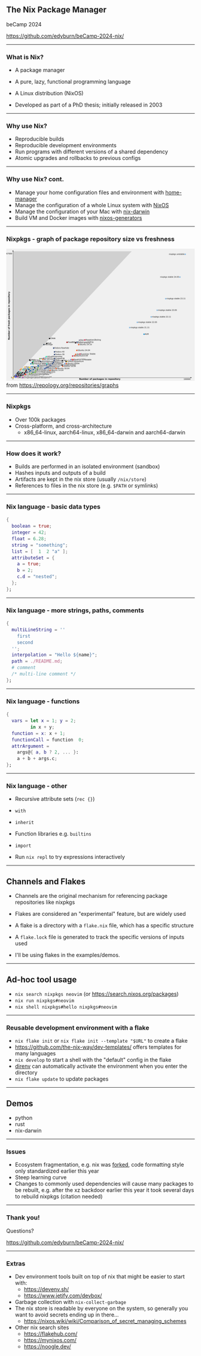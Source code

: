## The Nix Package Manager

beCamp 2024

https://github.com/edyburn/beCamp-2024-nix/

---

### What is Nix?

- A package manager
- A pure, lazy, functional programming language
- A Linux distribution (NixOS)

- Developed as part of a PhD thesis; initially released in 2003

---

### Why use Nix?

- Reproducible builds
- Reproducible development environments
- Run programs with different versions of a shared dependency
- Atomic upgrades and rollbacks to previous configs

---

### Why use Nix? cont.

- Manage your home configuration files and environment with [home-manager](https://github.com/nix-community/home-manager/)
- Manage the configuration of a whole Linux system with [NixOS](https://nixos.org/manual/nixos/stable/)
- Manage the configuration of your Mac with [nix-darwin](https://github.com/LnL7/nix-darwin/)
- Build VM and Docker images with [nixos-generators](https://github.com/nix-community/nixos-generators)

---

### Nixpkgs - graph of package repository size vs freshness

![700](./map_repo_size_fresh.svg)
from https://repology.org/repositories/graphs

---

### Nixpkgs

- Over 100k packages
- Cross-platform, and cross-architecture
	- x86_64-linux, aarch64-linux, x86_64-darwin and aarch64-darwin

---

### How does it work?

- Builds are performed in an isolated environment (sandbox)
- Hashes inputs and outputs of a build
- Artifacts are kept in the nix store (usually `/nix/store`)
- References to files in the nix store (e.g. `$PATH` or symlinks)

---

### Nix language - basic data types

```nix
{
  boolean = true;
  integer = 42;
  float = 6.28;
  string = "something";
  list = [  1  2 "a" ];
  attributeSet = {
    a = true;
    b = 2;
    c.d = "nested";
  };
};
```

---

### Nix language - more strings, paths, comments

```nix
{
  multiLineString = ''
    first
    second
  '';
  interpolation = "Hello ${name}";
  path = ./README.md;
  # comment
  /* multi-line comment */
};
```

---

### Nix language - functions

```nix
{
  vars = let x = 1; y = 2;
	     in x + y;
  function = x: x + 1;
  functionCall = function  0;
  attrArgument =
    args@{ a, b ? 2, ... }:
    a + b + args.c;
};
```

---

### Nix language - other

- Recursive attribute sets (`rec {}`)
- `with`
- `inherit`
- Function libraries e.g. `builtins`
- `import`

- Run `nix repl` to try expressions interactively

---

## Channels and Flakes

- Channels are the original mechanism for referencing package repositories like nixpkgs
- Flakes are considered an "experimental" feature, but are widely used
- A flake is a directory with a `flake.nix` file, which has a specific structure
- A `flake.lock` file is generated to track the specific versions of inputs used

- I'll be using flakes in the examples/demos.

---

## Ad-hoc tool usage

- `nix search nixpkgs neovim` (or https://search.nixos.org/packages)
- `nix run nixpkgs#neovim`
- `nix shell nixpkgs#hello nixpkgs#neovim`

---

### Reusable development environment with a flake

- `nix flake init` or `nix flake init --template "$URL"` to create a flake
- https://github.com/the-nix-way/dev-templates/ offers templates for many languages
- `nix develop` to start a shell with the "default" config in the flake
- [direnv](https://direnv.net/) can automatically activate the environment when you enter the directory
- `nix flake update` to update packages

---
## Demos

- python
- rust
- nix-darwin

---

### Issues

- Ecosystem fragmentation, e.g. nix was [forked](https://lix.systems/), code formatting style only standardized earlier this year
- Steep learning curve
- Changes to commonly used dependencies will cause many packages to be rebuilt, e.g. after the xz backdoor earlier this year it took several days to rebuild nixpkgs (citation needed)

---
### Thank you!

Questions?

https://github.com/edyburn/beCamp-2024-nix/

---
### Extras

- Dev environment tools built on top of nix that might be easier to start with:
    - https://devenv.sh/
    - https://www.jetify.com/devbox/
- Garbage collection with `nix-collect-garbage`
- The nix store is readable by everyone on the system, so generally you want to avoid secrets ending up in there...
	- https://nixos.wiki/wiki/Comparison_of_secret_managing_schemes
- Other nix search sites
	- https://flakehub.com/
	- https://mynixos.com/
	- https://noogle.dev/
